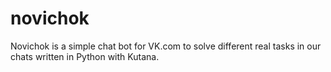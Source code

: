 # novichok
Novichok is a simple chat bot for VK.com to solve different real tasks in our chats written in Python with Kutana.
